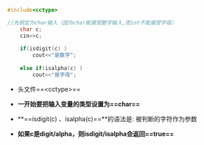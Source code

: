 
```cpp
#include<cctype>

//先假定为char输入（因为char能接受数字输入,而int不能接受字母）
    char c;
    cin>>c;
    
    if(isdigit(c) )
        cout<<"是数字";
    
    else if(isalpha(c) )
        cout<<"是字母";
```

- 头文件==\<cctype>==
	
- **一开始要把输入变量的类型设置为==char==**
	
- **==isdigit(c) 、isalpha(c)==**的语法是: 被判断的字符作为参数
	
- **如果c是digit/alpha，则isdigit/isalpha会返回==true==** 
